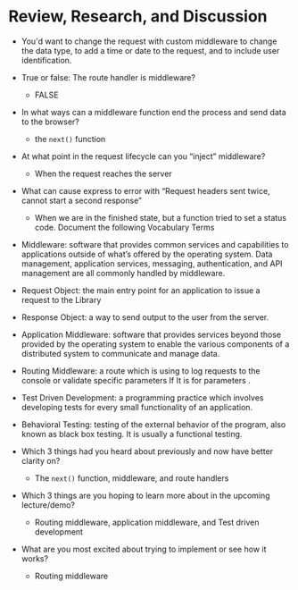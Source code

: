 # Review, Research, and Discussion

- You'd want to change the request with custom middleware to change the data type, to add a time or date to the request, and to include user identification.

- True or false: The route handler is middleware?
    - FALSE

- In what ways can a middleware function end the process and send data to the browser?
    - the ```next()``` function 

- At what point in the request lifecycle can you “inject” middleware?
    - When the request reaches the server 
- What can cause express to error with “Request headers sent twice, cannot start a second response”
    - When we are in the finished state, but a function tried to set a status code.
Document the following Vocabulary Terms
- Middleware: software that provides common services and capabilities to applications outside of what’s offered by the operating system. Data management, application services, messaging, authentication, and API management are all commonly handled by middleware.
- Request Object: the main entry point for an application to issue a request to the Library
- Response Object: a way to send output to the user from the server.
- Application Middleware: software that provides services beyond those provided by the operating system to enable the various components of a distributed system to communicate and manage data. 
- Routing Middleware: a route which is using to log requests to the console or validate specific parameters If It is for parameters .
- Test Driven Development: a programming practice which involves developing tests for every small functionality of an application.
- Behavioral Testing: testing of the external behavior of the program, also known as black box testing. It is usually a functional testing.

- Which 3 things had you heard about previously and now have better clarity on?
    - The ```next()``` function, middleware, and route handlers
- Which 3 things are you hoping to learn more about in the upcoming lecture/demo?
    - Routing middleware, application middleware, and Test driven development
- What are you most excited about trying to implement or see how it works?
    - Routing middleware